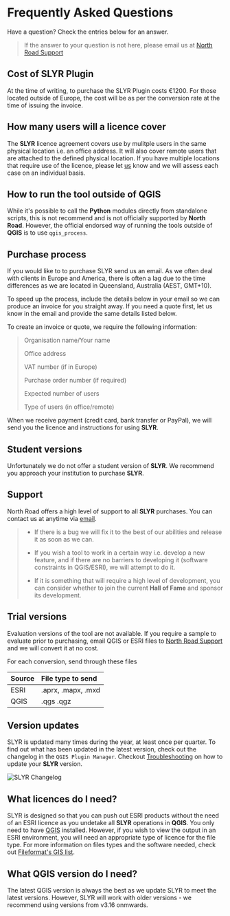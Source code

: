<!-- use pronouns-->
# Frequently Asked Questions #
Have a question? Check the entries below for an answer. 
>If the answer to your question is not here, please email us at [North Road Support](mailto:info@north-road.com)

## Cost of SLYR Plugin ##
At the time of writing, to purchase the SLYR Plugin costs €1200. For those located outside of Europe, the cost will be as per the conversion rate at the time of issuing the invoice. 

## How many users will a licence cover ##
The **SLYR** licence agreement covers use by mulitple users in the same physical location i.e. an office address. It will also cover remote users that are attached to the defined physical location. If you have multiple locations that require use of the licence, please let [us](mailto:info@north-road.com) know and we will assess each case on an individual basis. 

## How to run the tool outside of QGIS ##
While it's possible to call the **Python** modules directly from standalone scripts, this is not recommend and is not officially supported by **North Road**. However, the official endorsed way of running the tools outside of **QGIS** is to use `qgis_process`.

## Purchase process ##
If you would like to to purchase SLYR send us an email. As we often deal with clients in Europe and America, there is often a lag due to the time differences as we are located in Queensland, Australia (AEST, GMT+10). 

To speed up the process, include the details below in your email so we can produce an invoice for you straight away. If you need a quote first, let us know in the email and provide the same details listed below.

To create an invoice or quote, we require the following information:

> Organisation name/Your name
> 
> Office address
> 
> VAT number (if in Europe)
> 
> Purchase order number (if required)
> 
> Expected number of users
> 
> Type of users (in office/remote)

When we receive payment (credit card, bank transfer or PayPal), we will send you the licence and instructions for using **SLYR**.

## Student versions ##
Unfortunately we do not offer a student version of **SLYR**. We recommend you approach your institution to purchase **SLYR**. 

## Support ##
North Road offers a high level of support to all **SLYR** purchases. You can contact us at anytime via [email](mailto:info@north-road.com). 
> - If there is a bug we will fix it to the best of our abilities and release it as soon as we can. 
>
> - If you wish a tool to work in a certain way i.e. develop a new feature, and if there are no barriers to developing it (software constraints in QGIS/ESRI), we will attempt to do it. 
>
> - If it is something that will require a high level of development, you can consider whether to join the current **Hall of Fame** and sponsor its development.

## Trial versions ##
Evaluation versions of the tool are not available. If you require a sample to evaluate prior to purchasing, email QGIS or ESRI files to [North Road Support](mailto:info@north-road.com) and we will convert it at no cost.

For each conversion, send through these files

| Source | File type to send |
| ------ | :----------------- |
| ESRI | .aprx, .mapx, .mxd |
| QGIS | .qgs .qgz |

## Version updates  ##
SLYR is updated many times during the year, at least once per quarter. To find out what has been updated in the latest version, check out the changelog in the `QGIS Plugin Manager`. Checkout [Troubleshooting](/user_guide/troubleshooting) on how to update your **SLYR** version. 

![SLYR Changelog](../images/slyr_changelog.png.png)

## What licences do I need? ##
SLYR is designed so that you can push out ESRI products without the need of an ESRI licence as you undetake all **SLYR** operations in **QGIS**. You only need to have [QGIS](https://www.qgis.org/en/site/) installed. However, if you wish to view the output in an ESRI environment, you will need an appropriate type of licence for the file type. For more information on files types and the software needed, check out [Fileformat's GIS list](https://docs.fileformat.com/gis/).

## What QGIS version do I need? ##
The latest QGIS version is always the best as we update SLYR to meet the latest versions. However, SLYR will work with older versions - we recommend using versions from v3.16 onmwards.
